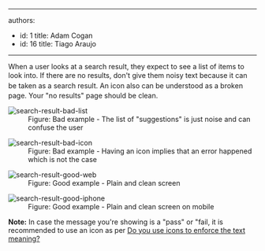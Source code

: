 

---
authors:
  - id: 1
    title: Adam Cogan
  - id: 16
    title: Tiago Araujo
---




<span class='intro'> <p>When a user looks at a search result, they expect to see a list of items to look into. If there are no results, don't give them noisy text <span style="line-height&#58;20.7999992370605px;">because it can be taken as a search&#160;result. An</span>&#160;icon also can be understood as a&#160;broken page. Your &quot;no results&quot; page should be&#160;clean.​</p> </span>

<dl class="badImage"><dt> 
      <img src="/PublishingImages/search-result-bad-list" alt="search-result-bad-list" /> 
   </dt><dd>Figure&#58; Bad example - The list of &quot;suggestions&quot; is just noise and can confuse the user​</dd></dl><dl class="badImage"><dt>
      <img src="/PublishingImages/search-result-bad-icon" alt="search-result-bad-icon" />
   </dt><dd>Figure&#58; Bad example - Having an icon implies that an error happened which is not the case</dd></dl><dl class="goodImage"><dt> 
      <img src="/PublishingImages/search-result-good-web" alt="search-result-good-web" /> 
   </dt><dd>Figure&#58; Good example - Plain and clean screen</dd></dl><dl class="goodImage"><dt> 
      <img src="/PublishingImages/search-result-good-iphone" alt="search-result-good-iphone" /> 
   </dt><dd>Figure&#58; Good example - Plain and clean screen on mobile</dd></dl><p>
   <b>Note&#58;</b> In case&#160;the message you're showing is a &quot;pass&quot; or &quot;fail, it is recommended to use an icon as per&#160;<a href="/_layouts/15/FIXUPREDIRECT.ASPX?WebId=3dfc0e07-e23a-4cbb-aac2-e778b71166a2&amp;TermSetId=07da3ddf-0924-4cd2-a6d4-a4809ae20160&amp;TermId=f91fb66f-5a63-4404-a01d-06222a172e03">Do you use icons to enforce the text meaning? </a> </p>


